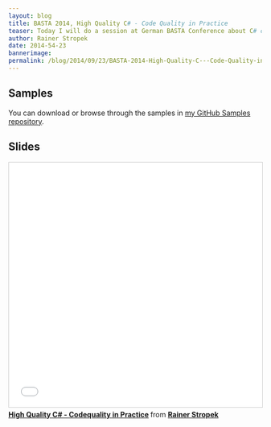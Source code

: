 ```yaml
---
layout: blog
title: BASTA 2014, High Quality C# - Code Quality in Practice
teaser: Today I will do a session at German BASTA Conference about C# code quality. In this blog I want to share my slides and the samples I am using.
author: Rainer Stropek
date: 2014-54-23
bannerimage: 
permalink: /blog/2014/09/23/BASTA-2014-High-Quality-C---Code-Quality-in-Practice
---
```


<h2 xmlns="http://www.w3.org/1999/xhtml">Samples</h2><p xmlns="http://www.w3.org/1999/xhtml">You can download or browse through the samples in <a href="https://github.com/rstropek/Samples/tree/master/StyleCopCodeAnalysis" target="_blank">my GitHub Samples repository</a>.</p><h2 xmlns="http://www.w3.org/1999/xhtml">Slides</h2><iframe src="//www.slideshare.net/slideshow/embed_code/39418366?rel=0" width="597" height="486" frameborder="0" marginwidth="0" marginheight="0" scrolling="no" style="border:1px solid #CCC; border-width:1px; margin-bottom:5px; max-width: 100%;" allowfullscreen="allowfullscreen" xmlns="http://www.w3.org/1999/xhtml"></iframe><div style="margin-bottom:5px" xmlns="http://www.w3.org/1999/xhtml">
  <strong>
    <a href="https://www.slideshare.net/rstropek/high-quality-c-codequality-in-practice" title="High Quality C# - Codequality in Practice" target="_blank">High Quality C# - Codequality in Practice</a>
  </strong> from <strong><a href="http://www.slideshare.net/rstropek" target="_blank">Rainer Stropek</a></strong></div>